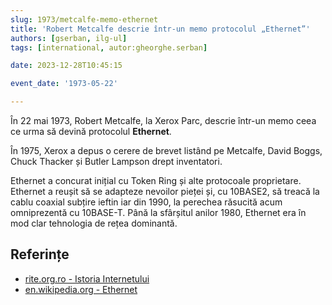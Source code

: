 ```yaml
---
slug: 1973/metcalfe-memo-ethernet
title: 'Robert Metcalfe descrie într-un memo protocolul „Ethernet”'
authors: [gserban, ilg-ul]
tags: [international, autor:gheorghe.serban]

date: 2023-12-28T10:45:15

event_date: '1973-05-22'

---
```


În 22 mai 1973, Robert Metcalfe, la Xerox Parc, descrie într-un memo
ceea ce urma să devină protocolul **Ethernet**.

<!-- truncate -->

În 1975, Xerox a depus o cerere de brevet listând pe Metcalfe,
David Boggs, Chuck Thacker și Butler Lampson drept inventatori.

Ethernet a concurat inițial cu Token Ring și alte protocoale
proprietare. Ethernet a reușit să se adapteze nevoilor pieței și,
cu 10BASE2, să treacă la cablu coaxial subțire ieftin iar din 1990,
la perechea răsucită acum omniprezentă cu 10BASE-T.
Până la sfârșitul anilor 1980, Ethernet era în mod clar
tehnologia de rețea dominantă.

## Referințe

- [rite.org.ro - Istoria Internetului](https://rite.org.ro/istoria-internetului/)
- [en.wikipedia.org - Ethernet](https://en.wikipedia.org/wiki/Ethernet)
